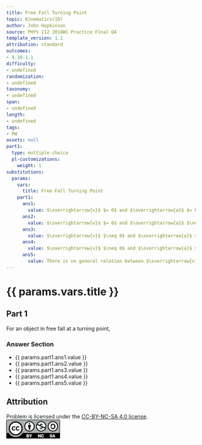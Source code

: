 ```yaml
---
title: Free Fall Turning Point
topic: Kinematics(1D)
author: John Hopkinson
source: PHYS 112 2018W1 Practice Final Q4
template_version: 1.1
attribution: standard
outcomes:
- 4.10.1.1
difficulty:
- undefined
randomization:
- undefined
taxonomy:
- undefined
span:
- undefined
length:
- undefined
tags:
- PW
assets: null
part1:
  type: multiple-choice
  pl-customizations:
    weight: 1
substitutions:
  params:
    vars:
      title: Free Fall Turning Point
    part1:
      ans1:
        value: $\overrightarrow{v}$ $= 0$ and $\overrightarrow{a}$ $= 0$.
      ans2:
        value: $\overrightarrow{v}$ $= 0$ and $\overrightarrow{a}$ $\neq 0$
      ans3:
        value: $\overrightarrow{v}$ $\neq 0$ and $\overrightarrow{a}$ $= 0$.
      ans4:
        value: $\overrightarrow{v}$ $\neq 0$ and $\overrightarrow{a}$ $\neq 0$.
      ans5:
        value: There is no general relation between $\overrightarrow{v}$ and $\overrightarrow{a}$.
---
```

# {{ params.vars.title }}

## Part 1

For an object in free fall at a turning point,

### Answer Section

- {{ params.part1.ans1.value }}
- {{ params.part1.ans2.value }}
- {{ params.part1.ans3.value }}
- {{ params.part1.ans4.value }}
- {{ params.part1.ans5.value }}

## Attribution

Problem is licensed under the [CC-BY-NC-SA 4.0 license](https://creativecommons.org/licenses/by-nc-sa/4.0/).<br> ![The Creative Commons 4.0 license requiring attribution-BY, non-commercial-NC, and share-alike-SA license.](https://raw.githubusercontent.com/firasm/bits/master/by-nc-sa.png)